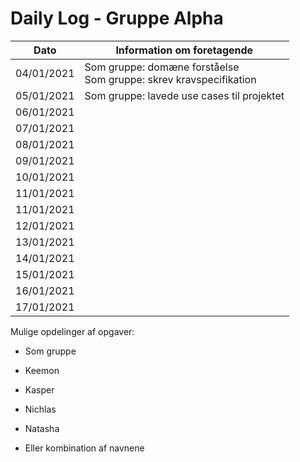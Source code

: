 # Daily Log - Gruppe Alpha

| Dato       | Information om foretagende                                               |
|:----------:|--------------------------------------------------------------------------|
| 04/01/2021 | Som gruppe: domæne forståelse <br> Som gruppe: skrev kravspecifikation   |
| 05/01/2021 | Som gruppe: lavede use cases til projektet                               |
| 06/01/2021 |                                                                          |
| 07/01/2021 |                                                                          |
| 08/01/2021 |                                                                          |
| 09/01/2021 |                                                                          |
| 10/01/2021 |                                                                          |
| 11/01/2021 |                                                                          |
| 11/01/2021 |                                                                          |
| 12/01/2021 |                                                                          |
| 13/01/2021 |                                                                          |
| 14/01/2021 |                                                                          |
| 15/01/2021 |                                                                          |
| 16/01/2021 |                                                                          |
| 17/01/2021 |                                                                          |

Mulige opdelinger af opgaver:

-   Som gruppe

-   Keemon

-   Kasper

-   Nichlas

-   Natasha

-   Eller kombination af navnene
